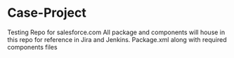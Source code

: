 # Case-Project
Testing Repo for salesforce.com
All package and components will house in this repo for reference in Jira and Jenkins.
Package.xml along with required components files


